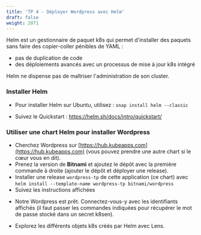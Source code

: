 ```yaml
---
title: 'TP 4 - Déployer Wordpress avec Helm'
draft: false
weight: 2071
---
```


Helm est un gestionnaire de paquet k8s qui permet d'installer des paquets sans faire des copier-coller pénibles de YAML :

- pas de duplication de code
- des déploiements avancés avec un processus de mise à jour k8s intégré

Helm ne dispense pas de maîtriser l'administration de son cluster.

### Installer Helm

- Pour installer Helm sur Ubuntu, utilisez : `snap install helm --classic`

- Suivez le Quickstart : <https://helm.sh/docs/intro/quickstart/>

### Utiliser une chart Helm pour installer Wordpress
<!-- ### Utiliser une chart Helm pour installer Jenkins -->

<!-- TODO: prendre autre chose que Jenkins, genre wordpress c'est parfait -->
- Cherchez Wordpress sur [https://hub.kubeapps.com](https://hub.kubeapps.com) (vous pouvez prendre une autre chart si le cœur vous en dit).
- Prenez la version de **Bitnami** et ajoutez le dépôt avec la première commande à droite (ajouter le dépôt et déployer une release).
- Installer une release `wordpress-tp` de cette application (ce chart) avec `helm install --template-name wordpress-tp bitnami/wordpress`
- Suivez les instructions affichées
<!-- - Plutôt que de faire un port-forwarding, nous allons configurer le service k8s de `jenkins-master` pour être en mode `NodePort`. -->
  <!-- - Créez un fichier `config_jenkins.yaml` avec à l'intérieur: -->
<!-- 
```yaml
service:
    master:
        type: "NodePort"
``` -->
<!-- - Appliquez cette config à notre release avec `helm upgrade -f config_jenkins.yaml jenkins-tp codecentric/jenkins`. -->
<!-- - Cherchez le port d'exposition du service avec `kc get services | grep jenkins` -->
<!-- - Visitez [http://localhost:<node_port>](http://localhost:<node_port>) -->
<!-- - Récupérez le password d'inititalisation précédemment sauvegardé et collez-le dans le navigateur -->
- Notre Wordpress est prêt. Connectez-vous-y avec les identifiants affichés (il faut passer les commandes indiquées pour récupérer le mot de passe stocké dans un secret k8sen).

- Explorez les différents objets k8s créés par Helm avec Lens.

<!-- - Cherchez Jenkins sur [https://hub.kubeapps.com](https://hub.kubeapps.com).
- Prenez la version de **codecentric** et ajoutez le dépot avec la première commande à droite (ajouter le dépot et déployer une release).
- Installer une release `jenkins-tp` de cette application (ce chart) avec `helm install --template-name jenkins-tp codecentric/jenkins`
- Cherchez le nom du pod `jenkins-master`
- Affichez les logs du pod avec `kc logs` et récupérez la clé d'initialisation qui se trouve entre les triples lignes d'étoiles. Notez-la dans un fichier texte (`gedit key.tmp` ?)
- Plutôt que de faire un port-forwarding, nous allons configurer le service k8s de `jenkins-master` pour être en mode `NodePort`.
  - Créez un fichier `config_jenkins.yaml` avec à l'intérieur:

```yaml
service:
    master:
        type: "NodePort"
```
- Appliquez cette config à notre release avec `helm upgrade -f config_jenkins.yaml jenkins-tp codecentric/jenkins`.
- Cherchez le port d'exposition du service avec `kc get services | grep jenkins`
- Visitez [http://localhost:<node_port>](http://localhost:<node_port>)
- Récupérez le password d'inititalisation précédemment sauvegardé et collez-le dans le navigateur
- Notre Jenkins est prêt.

- Explorez les différents objets k8s créés par Helm avec Lens. -->